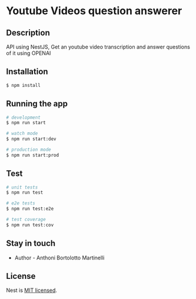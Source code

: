 # Youtube Videos question answerer


## Description

API using NestJS, Get an youtube video transcription and answer questions of it using OPENAI

## Installation

```bash
$ npm install
```

## Running the app

```bash
# development
$ npm run start

# watch mode
$ npm run start:dev

# production mode
$ npm run start:prod
```

## Test

```bash
# unit tests
$ npm run test

# e2e tests
$ npm run test:e2e

# test coverage
$ npm run test:cov
```

## Stay in touch

- Author - Anthoni Bortolotto Martinelli

## License

Nest is [MIT licensed](LICENSE).
